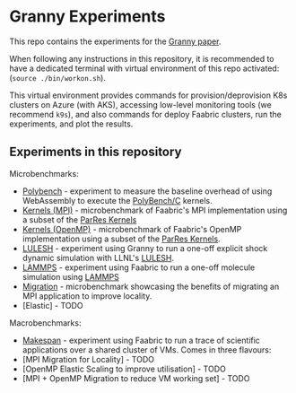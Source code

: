 # Granny Experiments

This repo contains the experiments for the [Granny paper](https://arxiv.org/abs/2302.11358).

When following any instructions in this repository, it is recommended to have a dedicated terminal with virtual environment of this repo activated: (`source ./bin/workon.sh`).

This virtual environment provides commands for provision/deprovision K8s clusters on Azure (with AKS), accessing low-level monitoring tools (we recommend `k9s`), and also commands for deploy Faabric clusters, run the experiments, and plot the results.

## Experiments in this repository

Microbenchmarks:
* [Polybench](./tasks/polybench/README.md) - experiment to measure the baseline overhead of using WebAssembly to execute the [PolyBench/C](https://web.cse.ohio-state.edu/~pouchet.2/software/polybench/) kernels.
* [Kernels (MPI)](./tasks/kernels_mpi/README.md) - microbenchmark of Faabric's MPI implementation using a subset of the [ParRes Kernels](https://github.com/ParRes/Kernels)
* [Kernels (OpenMP)](./tasks/kernels_omp/README.md) - microbenchmark of Faabric's OpenMP implementation using a subset of the [ParRes Kernels](https://github.com/ParRes/Kernels).
* [LULESH](./tasks/lulesh/README.md) - experiment using Granny to run a one-off  explicit shock dynamic simulation with LLNL's [LULESH](https://github.com/LLNL/LULESH).
* [LAMMPS](./tasks/lammps/README.md) - experiment using Faabric to run a one-off molecule simulation using [LAMMPS](https://www.lammps.org)
* [Migration](./tasks/migration/README.md) - microbenchmark showcasing the benefits of migrating an MPI application to improve locality.
* [Elastic] - TODO

Macrobenchmarks:
* [Makespan](./tasks/makespan/README.md) - experiment using Faabric to run a trace of scientific applications over a shared cluster of VMs. Comes in three flavours:
* [MPI Migration for Locality] - TODO
* [OpenMP Elastic Scaling to improve utilisation] - TODO
* [MPI + OpenMP Migration to reduce VM working set] - TODO
